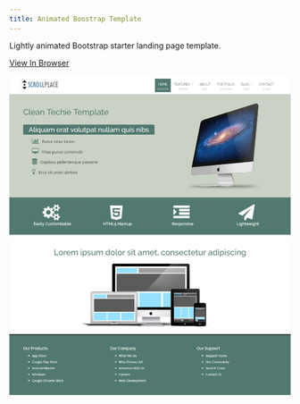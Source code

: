 ```yaml
---
title: Animated Boostrap Template
---
```


Lightly animated Bootstrap starter landing page template.

<a href="https://omgninjas.me/scroll-place/" target="_blank">View In Browser</a>

![Full Page Site](assets/img/projects/proj-6/scroll-place.jpg)




